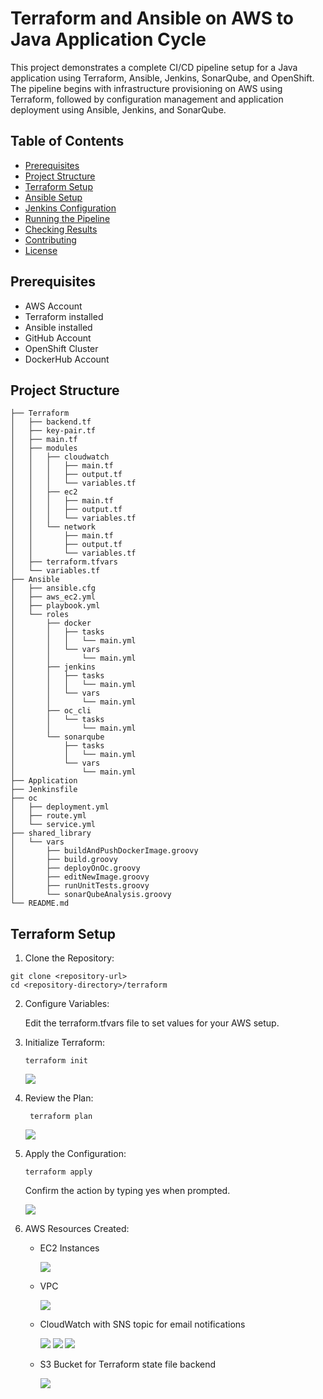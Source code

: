# Terraform and Ansible on AWS to Java Application Cycle

This project demonstrates a complete CI/CD pipeline setup for a Java application using Terraform, Ansible, Jenkins, SonarQube, and OpenShift. The pipeline begins with infrastructure provisioning on AWS using Terraform, followed by configuration management and application deployment using Ansible, Jenkins, and SonarQube.

## Table of Contents

- [Prerequisites](#prerequisites)
- [Project Structure](#project-structure)
- [Terraform Setup](#terraform-setup)
- [Ansible Setup](#ansible-setup)
- [Jenkins Configuration](#jenkins-configuration)
- [Running the Pipeline](#running-the-pipeline)
- [Checking Results](#checking-results)
- [Contributing](#contributing)
- [License](#license)

## Prerequisites

- AWS Account
- Terraform installed
- Ansible installed
- GitHub Account
- OpenShift Cluster
- DockerHub Account

## Project Structure

```
├── Terraform
│   ├── backend.tf
│   ├── key-pair.tf
│   ├── main.tf
│   ├── modules
│   │   ├── cloudwatch
│   │   │   ├── main.tf
│   │   │   ├── output.tf
│   │   │   └── variables.tf
│   │   ├── ec2
│   │   │   ├── main.tf
│   │   │   ├── output.tf
│   │   │   └── variables.tf
│   │   └── network
│   │       ├── main.tf
│   │       ├── output.tf
│   │       └── variables.tf
│   ├── terraform.tfvars
│   └── variables.tf
├── Ansible
│   ├── ansible.cfg
│   ├── aws_ec2.yml
│   ├── playbook.yml
│   └── roles
│       ├── docker
│       │   ├── tasks
│       │   │   └── main.yml
│       │   └── vars
│       │       └── main.yml
│       ├── jenkins
│       │   ├── tasks
│       │   │   └── main.yml
│       │   └── vars
│       │       └── main.yml
│       ├── oc_cli
│       │   └── tasks
│       │       └── main.yml
│       └── sonarqube
│           ├── tasks
│           │   └── main.yml
│           └── vars
│               └── main.yml
├── Application
├── Jenkinsfile
├── oc
│   ├── deployment.yml
│   ├── route.yml
│   └── service.yml
├── shared_library
│   └── vars
│       ├── buildAndPushDockerImage.groovy
│       ├── build.groovy
│       ├── deployOnOc.groovy
│       ├── editNewImage.groovy
│       ├── runUnitTests.groovy
│       └── sonarQubeAnalysis.groovy
└── README.md

```
## Terraform Setup

1. Clone the Repository:

```
git clone <repository-url>
cd <repository-directory>/terraform

```
2. Configure Variables:

    Edit the terraform.tfvars file to set values for your AWS setup.

3. Initialize Terraform:

    ```
    terraform init

    ```
    ![](https://github.com/AliKhamed/MultiCloudDevOpsProject/tree/dev/screenshots/terrInit.png)

4. Review the Plan:

    ```
     terraform plan

    ```
    ![](https://github.com/AliKhamed/MultiCloudDevOpsProject/tree/dev/screenshots/terraPlan.png)

5. Apply the Configuration:

    ```
    terraform apply
    ```

    Confirm the action by typing yes when prompted.

    ![](https://github.com/AliKhamed/MultiCloudDevOpsProject/tree/dev/screenshots/terraApply.png)

6. AWS Resources Created:

    - EC2 Instances

        ![](https://github.com/AliKhamed/MultiCloudDevOpsProject/tree/dev/screenshots/ec2.png)

    - VPC

        ![](https://github.com/AliKhamed/MultiCloudDevOpsProject/tree/dev/screenshots/vpc2.png)

    - CloudWatch with SNS topic for email notifications

        ![](https://github.com/AliKhamed/MultiCloudDevOpsProject/tree/dev/screenshots/cloudwatch.png)
        ![](https://github.com/AliKhamed/MultiCloudDevOpsProject/tree/dev/screenshots/sns.png)
        ![](https://github.com/AliKhamed/MultiCloudDevOpsProject/tree/dev/screenshots/snsEmail.png)

    - S3 Bucket for Terraform state file backend

        ![](https://github.com/AliKhamed/MultiCloudDevOpsProject/tree/dev/screenshots/s3.png)
